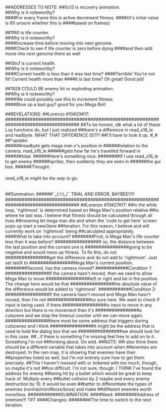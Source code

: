 ##ADDRESSES TO NOTE:
##0c13 is recovery animation.  					
##Why is it noteworthy? 	
####For every frame this is active decrement fitness. 
####(it's initial value is 60 unsure whether this is 
####based on frames)

##1f80 is life counter.							
##Why is it noteworthy? 	
####Increase time before moving into next genome.  
####Check to see if life counter is zero before dying 
####and then add move into next genome there as well

##0bcf	is current health.							
##Why is it noteworthy? 	
####Current health is less than it was last time? 
####Terrible! You're not fit! Current health more than 
####it is last time? Oh great! Good job!

##1928 COULD BE enemy hit or exploding animation.	
##Why is it noteworthy? 	
####We could possibly use this to increment fitness.  
####Blow up a bad guy? good for you Mega Bot!

##REVELATIONS:
##Lorenzo #10#20#17:								
###################################################################################
##To be honest, idk what a lot of these Lua functions do, but I just realized
##there's a difference in read_s16_le and readbyte.  WHAT THAT DIFFERENCE IS!?!?
##I'll have to look it up. #_#
##^update:											
######readbyte gets mega man x's position in
######relation to the camera.  read_s16_le
######gets how far he's travelled forward in 
######total. 
######Here's something nice:
########If I use read_s16_le to get enemy 
######sprites, then suddenly they are seen in
######the gui box.
######Thought:
######	read_s16_le might be the way to go.
##Summation:
######¯\_(ツ)_/¯ TRIAL AND ERROR, BAYBEE!!!!!
###################################################################################
##Lorenzo #10#27#17:
##In the while loop, 'rightmost' is determined based on Mega Man's position relative
##to where he last was.  I believe that fitness should be calculated through all lives
##meaning let mega man die and when the 'code to get here' screen pops up start a newGene
##iteration.  For this reason, I believe and will currently work on 'rightmost' being
##calculated appropriately.  
####What to take into account?
########First, is Mega Man's life counter less than it was before?
################If so, the distance between the last position and the current one is 
################going to be negative and would mess up fitness. To fix this, do not
################get the difference and do not add to 'rightmost'.  Just set lastX to
################Mega Man's current position.
########Second, has the camera moved?
############Condition 1:
################If the camera hasn't moved, then we need to allow Mega Man to move
################left or right and be in the positive.  The change here would be that
################the absolute value of the difference would be added to 'rightmost'.
############Condition 2:
################If the camera hasn't moved and Mega Man hasn't moved, then I'm not
################so sure here.  We want to check if input is being used.  If there
################is input to move in any direction but there is no movement then it's
################a cutscene and we stop the timeout counter until we can move again.
################there most be some address that triggers during cutscenes and I think
################it might be the address that is used to hold the dialog box that we
################we should look for in this case. 
##...if there is something I'm missing feel free to add on to it.  Something I'm not
##thinking about.  Go wild.
##NOTE:
##I also think there should be a different variable that takes into account when 
##enemies are destroyed.  In the ram map, it is showing that enemies have their 
##properties listed as well, but I'm not entirely sure how to get them precisely.
##This I haven't messed with or tinkered with too much, though, so maybe it's not
##too difficult.  I'm not sure, though.  I THINK I've found the address for enemy
##being hit by a bullet which would be great to keep track of.  Multiply every 
##bullet collision by 2 maybe and every enemy destruction by 10.  It would be even
##better to differentiate the types of enemies (normal/mini#boss/boss) and make
##different enemies worth more/less.
############SUMMATION:
####Need:
########Address of enemies!!! T#T
####Changes:
########The time to switch to the next iteration.  